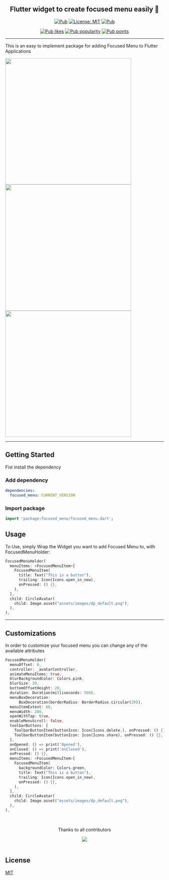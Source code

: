 <h2 align="center"> Flutter widget to create focused menu easily 🚀 </h2>

<p align="center">
  <a href="https://pub.dev/packages/focused_menu"><img src="https://img.shields.io/pub/v/focused_menu.svg" alt="Pub"></a>
  <a href="https://opensource.org/licenses/MIT"><img src="https://img.shields.io/badge/license-MIT-blue.svg" alt="License: MIT"></a>
  <a href="https://github.com/retroportalstudio/focused_menu"><img src="https://img.shields.io/github/stars/retroportalstudio/focused_menu?style=social" alt="Pub"></a>
</p>
<p align="center">
  <a href="https://pub.dev/packages/focused_menu/score"><img src="https://img.shields.io/pub/likes/focused_menu?logo=flutter" alt="Pub likes"></a>
  <a href="https://pub.dev/packages/focused_menu/score"><img src="https://img.shields.io/pub/popularity/focused_menu?logo=flutter" alt="Pub popularity"></a>
  <a href="https://pub.dev/packages/focused_menu/score"><img src="https://img.shields.io/pub/points/focused_menu?logo=flutter" alt="Pub points"></a>
</p>

---

This is an easy to implement package for adding Focused Menu to Flutter Applications


<p float="center">
  <img src="https://github.com/retroportalstudio/focused_menu/blob/master/example/repo_files/focused_menu.gif?raw=true" width="400" />
  <img src="https://github.com/retroportalstudio/focused_menu/blob/master/example/repo_files/using-controller.gif?raw=true" width="400" /> 
  <img src="https://github.com/retroportalstudio/focused_menu/blob/master/example/repo_files/bottomToolbar.gif?raw=true" width="400" />
</p>

---

## Getting Started
Fist install the dependency

### Add dependency

```yaml
dependencies:
  focused_menu: CURRENT_VERSION
```

### Import package

```dart
import 'package:focused_menu/focused_menu.dart';
```
## Usage
To Use, simply Wrap the Widget you want to add Focused Menu to, with FocusedMenuHolder:
```dart
FocusedMenuHolder(
  menuItems: <FocusedMenuItem>[
    FocusedMenuItem(
      title: Text("This is a button"),
      trailing: Icon(Icons.open_in_new),
      onPressed: () {},
    ),
  ],
  child: CircleAvatar(
    child: Image.asset("assets/images/dp_default.png"),
  ),
),
```

---

## Customizations

In order to customize your focused menu you can change any of the available attributes

```dart
FocusedMenuHolder(
  menuOffset: 0,
  controller: _avatarController,
  animateMenuItems: true,
  blurBackgroundColor: Colors.pink,
  blurSize: 20,
  bottomOffsetHeight: 20,
  duration: Duration(milliseconds: 500),
  menuBoxDecoration:
      BoxDecoration(borderRadius: BorderRadius.circular(20)),
  menuItemExtent: 60,
  menuWidth: 200,
  openWithTap: true,
  enableMenuScroll: false,
  toolbarButtons: [
    ToolbarButtonItem(buttonIcon: Icon(Icons.delete,), onPressed: () {}, buttonIconColor: Colors.red),
    ToolbarButtonItem(buttonIcon: Icon(Icons.share), onPressed: () {}, buttonIconColor: Colors.blue),
  ],
  onOpened: () => print('Opened'),
  onClosed: () => print('onClosed'),
  onPressed: () {},
  menuItems: <FocusedMenuItem>[
    FocusedMenuItem(
      backgroundColor: Colors.green,
      title: Text("This is a button"),
      trailing: Icon(Icons.open_in_new),
      onPressed: () {},
    ),
  ],
  child: CircleAvatar(
    child: Image.asset("assets/images/dp_default.png"),
  ),
),
```

<br>
<div align="center" >
  <p>Thanks to all contributors</p>
  <a href="https://github.com/retroportalstudio/focused_menu/graphs/contributors">
    <img src="https://contrib.rocks/image?repo=retroportalstudio/focused_menu" />
  </a>
</div>
<br>


## License
[MIT](https://choosealicense.com/licenses/mit/)
